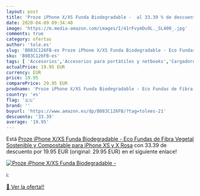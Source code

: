 ```yaml
---
layout: post
title: 'Proze iPhone X/XS Funda Biodegradable -  al 33.39 % de descuento'
date: 2020-04-09 09:34:48
image: 'https://m.media-amazon.com/images/I/41rFvymDu9L._SL400_.jpg'
comments: true
category: ofertas
author: 'tole.es'
slug: 'B083C126FB-es Proze iPhone X/XS Funda Biodegradable - Eco Fundas de...'
sku: 'B083C126FB-es'
tags: [ 'Accesorios','Accesorios para portátiles y netbooks','Cargadores y adaptadores para portátiles y netbooks','Cargadores y bases de carga para portátiles y netbooks','Informática','iphone', ]
actualPrice: 19.95 EUR
currency: EUR
price: 19.95
comparePrice: 29.95 EUR
prodname: 'Proze iPhone X/XS Funda Biodegradable - Eco Fundas de Fibra Vegetal Sostenible y Compostable para iPhone XS y X Rosa'
country: 'es'
flag: '🇪🇸'
brand: ''
buyurl: 'https://www.amazon.es/dp/B083C126FB/?tag=tolees-21'
descuento: '33.39'
average: '19.95'
---
```


Está [Proze iPhone X/XS Funda Biodegradable - Eco Fundas de Fibra Vegetal Sostenible y Compostable para iPhone XS y X Rosa](https://www.amazon.es/dp/B083C126FB/?tag=tolees-21) con 33.39 de descuento por 19.95 EUR (original: 29.95 EUR) en el siguiente enlace!

[![Proze iPhone X/XS Funda Biodegradable - ](https://m.media-amazon.com/images/I/41rFvymDu9L._SL400_.jpg)](https://www.amazon.es/dp/B083C126FB/?tag=tolees-21)

ℹ️:


[🛒 Ver la oferta!!](https://www.amazon.es/dp/B083C126FB/?tag=tolees-21)
